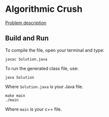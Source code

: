 # Algorithmic Crush

[Problem description](https://www.hackerrank.com/challenges/crush/problem)

## Build and Run

To compile the file, open your terminal and type:
```
javac Solution.java
```

To run the generated class file, use:
```
java Solution
```

Where `Solution.java` is your Java file.

```
make main
./main
```

Where `main` is your c++ file.
